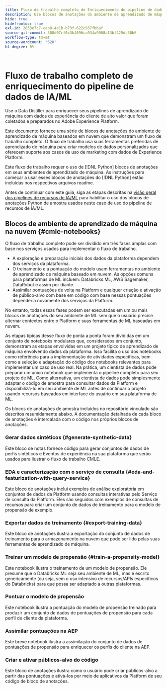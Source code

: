 ```yaml
---
title: Fluxo de trabalho completo de Enriquecimento do pipeline de dados de IA/ML
description: Use blocos de anotações do ambiente de aprendizado de máquina baseados em nuvem para criar um treinamento e pontuar um modelo de propensão que preveja conversões de assinatura dos dados do Adobe Experience Platform.
hide: true
hidefromtoc: true
exl-id: 2853e7c7-cab8-4e1b-b73f-622c937fbbaf
source-git-commit: 308d07cf0c3b4096ca934a9008a13bf425dc30b6
workflow-type: tm+mt
source-wordcount: '620'
ht-degree: 0%

---
```


<!-- 
title: Cloud Machine Learning Environment Notebooks
Cloud machine learning environment notebooks
Old title: 
# AI/ML data pipeline enrichment end-to-end workflow
-->

# Fluxo de trabalho completo de enriquecimento do pipeline de dados de IA/ML

Use o Data Distiller para enriquecer seus pipelines de aprendizado de máquina com dados de experiência do cliente de alto valor que foram coletados e preparados no Adobe Experience Platform.

Este documento fornece uma série de blocos de anotações do ambiente de aprendizado de máquina baseados em nuvem que demonstram um fluxo de trabalho completo. O fluxo de trabalho usa suas ferramentas preferidas de aprendizado de máquina para criar modelos de dados personalizados que oferecem suporte aos casos de uso de marketing com dados de Experience Platform.

Este fluxo de trabalho requer o uso de [!DNL Python] blocos de anotações em seus ambientes de aprendizado de máquina. As instruções para começar a usar esses blocos de anotações do [!DNL Python] estão incluídas nos respectivos arquivos readme.

Antes de continuar com este guia, siga as etapas descritas na [visão geral dos pipelines de recursos de IA/ML](./overview.md) para habilitar o uso dos blocos de anotações Python de amostra usados neste caso de uso do pipeline de recursos de IA/ML.

## Blocos de ambiente de aprendizado de máquina na nuvem {#cmle-notebooks}

O fluxo de trabalho completo pode ser dividido em três fases amplas com base nos serviços usados para implementar o fluxo de trabalho.

- A exploração e preparação iniciais dos dados da plataforma dependem dos serviços da plataforma.
- O treinamento e a pontuação do modelo usam ferramentas no ambiente de aprendizado de máquina baseado em nuvem. As opções comuns para plataformas de ML incluem: Databricks ML, AWS Sagemaker, DataRobot e assim por diante.
- Assimilar pontuações de volta na Platform e qualquer criação e ativação de público-alvo com base em código com base nessas pontuações dependeria novamente dos serviços da Platform.

No entanto, todas essas fases podem ser executadas em um ou mais blocos de anotações do seu ambiente de ML sem que o usuário precise alternar contextos entre o Platform e suas ferramentas de ML baseadas em nuvem.

As etapas típicas desse fluxo de ponta a ponta foram divididas em um conjunto de notebooks modulares que, considerados em conjunto, demonstram as etapas envolvidas em um projeto típico de aprendizado de máquina envolvendo dados da plataforma. Isso facilita o uso dos notebooks como referência para a implementação de atividades específicas, bem como a seleção e adaptação do código dos notebooks relevantes para implementar um caso de uso real. Na prática, um cientista de dados pode preparar um único notebook que implementa o pipeline completo para seu projeto de ML. Como alternativa, um cientista de dados pode simplesmente adaptar o código de amostra para consultar dados da Platform e disponibilizá-lo em seu ambiente de ML antes de continuar o projeto usando recursos baseados em interface do usuário em sua plataforma de ML.

Os blocos de anotações de amostra incluídos no repositório vinculado são descritos resumidamente abaixo. A documentação detalhada de cada bloco de anotações é intercalada com o código nos próprios blocos de anotações.

<!-- Below is the meat - the how to (but without links or details) -->

### Gerar dados sintéticos {#generate-synthetic-data}

Este bloco de notas fornece código para gerar conjuntos de dados de perfis sintéticos e Eventos de experiência na sua plataforma que serão usados para ilustrar o fluxo de trabalho CMLE.

### EDA e caracterização com o serviço de consulta {#eda-and-featurization-with-query-service}

Este bloco de anotações inclui exemplos de análise exploratória em conjuntos de dados da Platform usando consultas interativas pelo Serviço de consulta da Platform. Eles são seguidos com exemplos de consultas de recursos para criar um conjunto de dados de treinamento para o modelo de propensão de exemplo.

### Exportar dados de treinamento {#export-training-data}

Este bloco de anotações ilustra a exportação do conjunto de dados de treinamento para o armazenamento na nuvem que pode ser lido pelas suas ferramentas de aprendizado de máquina.

### Treinar um modelo de propensão {#train-a-propensity-model}

Este notebook ilustra o treinamento de um modelo de propensão. Ele presume que o Databricks ML seja seu ambiente de ML, mas é escrito genericamente (ou seja, sem o uso intensivo de recursos/APIs específicos do Databricks) para que possa ser adaptado a outras plataformas.

### Pontuar o modelo de propensão

Este notebook ilustra a pontuação do modelo de propensão treinado para produzir um conjunto de dados de pontuações de propensão para cada perfil de cliente da plataforma.

### Assimilar pontuações na AEP

Este breve notebook ilustra a assimilação do conjunto de dados de pontuações de propensão para enriquecer os perfis do cliente na AEP.

### Criar e ativar públicos-alvo do código

Este bloco de anotações ilustra como o usuário pode criar públicos-alvo a partir das pontuações e ativá-los por meio de aplicativos da Platform de seu código de bloco de anotações.
